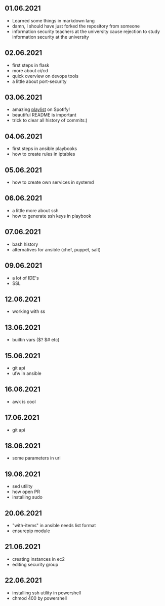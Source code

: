 ## 01.06.2021
 - Learned some things in markdown lang
 - damn, I should have just forked the repository from someone
 - information security teachers at the university cause rejection to study information security at the university
## 02.06.2021
 - first steps in flask
 - more about ci/cd
 - quick overview on devops tools
 - a little about port-security
## 03.06.2021
 - amazing [playlist](https://open.spotify.com/playlist/37i9dQZF1DX5trt9i14X7j?si=utsRtzczRHyy-fe3Npbn7w) on Spotify!
 - beautiful README is important
 - trick to clear all history of commits:)
## 04.06.2021
 - first steps in ansible playbooks
 - how to create rules in iptables
## 05.06.2021
 - how to create own services in systemd
## 06.06.2021
 - a little more about ssh
 - how to generate ssh keys in playbook
## 07.06.2021
 - bash history
 - alternatives for ansible (chef, puppet, salt)
## 09.06.2021
 - a lot of IDE's
 - SSL
## 12.06.2021
 - working with ss
## 13.06.2021
 - builtin vars ($? $# etc)
## 15.06.2021
 - git api
 - ufw in ansible
## 16.06.2021
 - awk is cool
## 17.06.2021
 - git api
## 18.06.2021
 - some parameters in url
## 19.06.2021
 - sed utility
 - how open PR
 - installing sudo
## 20.06.2021
 - "with-items" in ansible needs list format 
 - ensurepip module
## 21.06.2021
 - creating instances in ec2
 - editing security group
## 22.06.2021
 - installing ssh utility in powershell
 - chmod 400 by powershell
